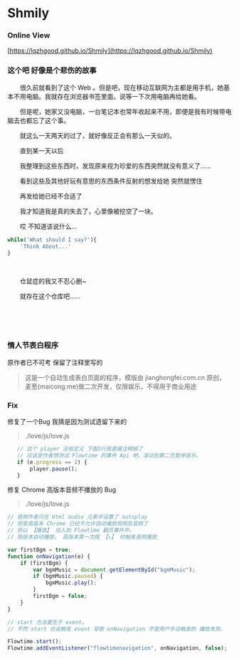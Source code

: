 # Shmily

### Online View
[https://lqzhgood.github.io/Shmily](https://lqzhgood.github.io/Shmily)

### 这个吧 好像是个悲伤的故事

<p style="text-indent:2em;">很久前就看到了这个 Web 。但是吧，现在移动互联网为主都是用手机，她基本不用电脑。我就存在浏览器书签里面。说等一下次用电脑再给她看。 </p>
<p style="text-indent:2em;">但是呢，她家又没电脑，一台笔记本也常年收起来不用，即便是我有时候带电脑去也都忘了这个事。 </p>
<p style="text-indent:2em;">就这么一天两天的过了，就好像反正会有那么一天似的。 </p>
<p style="text-indent:2em;">直到某一天以后</p>
<p style="text-indent:2em;">我整理到这些东西时，发现原来视为珍爱的东西突然就没有意义了…… </p>
<p style="text-indent:2em;">看到这些及其他好玩有意思的东西条件反射的想发给她 突然就愣住 </p>
<p style="text-indent:2em;">再发给她已经不合适了 </p>
<p style="text-indent:2em;">我才知道我是真的失去了，心里像被挖空了一块。 </p>
<p style="text-indent:2em;">哎 不知道该说什么... </p>

```javascript
while('What should I say?'){
    'Think About...'
}
```

<br/>
<p style="text-indent:2em;">仓鼠症的我又不忍心删~ </p>
<p style="text-indent:2em;">就存在这个仓库吧……</p>


<br/><br/><br/>



### 情人节表白程序
原作者已不可考 保留了注释里写的
> 这是一个自动生成表白页面的程序，模版由 jianghongfei.com.cn 原创，麦葱(maicong.me)做二次开发，仅限娱乐，不得用于商业用途

### Fix
修复了一个Bug 我猜是因为测试遗留下来的
> ./love/js/love.js
```javascript
   // 这个 player 没有定义 下面3行我直接注释掉了
   // 应该是作者想测试 Flowtime 的事件 Api 吧，滚动到第二页暂停音乐。
   if (e.progress == 2) {
       player.pause();
   }
```

修复 Chrome 高版本音频不播放的 Bug
> ./love/js/love.js
```javascript
// 音频作者只在 Html audio 元素中设置了 autoplay
// 但是高版本 Chrome 已经不允许自动播放视频及音频了
// 所以 【播放】 加入到 Flowtime 翻页事件中，
// 低版本自动播放， 高版本第一次按 【↓】 时触发音频播放

var firstBgm = true;
function onNavigation(e) {
    if (firstBgm) {
        var bgmMusic = document.getElementById("bgmMusic");
        if (bgmMusic.paused) {
            bgmMusic.play();
        }
        firstBgm = false;
    }
}

// start 方法要先于 event。
// 不然 start 也会触发 event 导致 onNavigation 不是用户手动触发的 播放失败。

Flowtime.start();
Flowtime.addEventListener("flowtimenavigation", onNavigation, false);
```